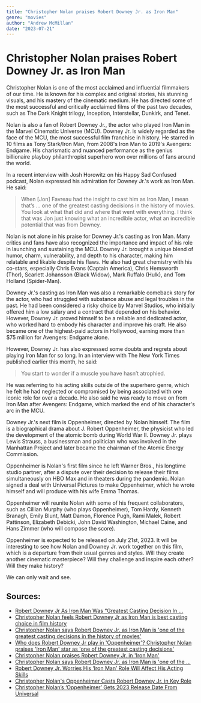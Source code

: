 ```yaml
---
title: "Christopher Nolan praises Robert Downey Jr. as Iron Man"
genre: "movies"
author: "Andrew McMillan"
date: "2023-07-21"
---
```


# Christopher Nolan praises Robert Downey Jr. as Iron Man

Christopher Nolan is one of the most acclaimed and influential filmmakers of our time. He is known for his complex and original stories, his stunning visuals, and his mastery of the cinematic medium. He has directed some of the most successful and critically acclaimed films of the past two decades, such as The Dark Knight trilogy, Inception, Interstellar, Dunkirk, and Tenet.

Nolan is also a fan of Robert Downey Jr., the actor who played Iron Man in the Marvel Cinematic Universe (MCU). Downey Jr. is widely regarded as the face of the MCU, the most successful film franchise in history. He starred in 10 films as Tony Stark/Iron Man, from 2008's Iron Man to 2019's Avengers: Endgame. His charismatic and nuanced performance as the genius billionaire playboy philanthropist superhero won over millions of fans around the world.

In a recent interview with Josh Horowitz on his Happy Sad Confused podcast, Nolan expressed his admiration for Downey Jr.'s work as Iron Man. He said:

> When [Jon] Favreau had the insight to cast him as Iron Man, I mean that’s … one of the greatest casting decisions in the history of movies. You look at what that did and where that went with everything. I think that was Jon just knowing what an incredible actor, what an incredible potential that was from Downey.

Nolan is not alone in his praise for Downey Jr.'s casting as Iron Man. Many critics and fans have also recognized the importance and impact of his role in launching and sustaining the MCU. Downey Jr. brought a unique blend of humor, charm, vulnerability, and depth to his character, making him relatable and likable despite his flaws. He also had great chemistry with his co-stars, especially Chris Evans (Captain America), Chris Hemsworth (Thor), Scarlett Johansson (Black Widow), Mark Ruffalo (Hulk), and Tom Holland (Spider-Man).

Downey Jr.'s casting as Iron Man was also a remarkable comeback story for the actor, who had struggled with substance abuse and legal troubles in the past. He had been considered a risky choice by Marvel Studios, who initially offered him a low salary and a contract that depended on his behavior. However, Downey Jr. proved himself to be a reliable and dedicated actor, who worked hard to embody his character and improve his craft. He also became one of the highest-paid actors in Hollywood, earning more than $75 million for Avengers: Endgame alone.

However, Downey Jr. has also expressed some doubts and regrets about playing Iron Man for so long. In an interview with The New York Times published earlier this month, he said:

> You start to wonder if a muscle you have hasn’t atrophied.

He was referring to his acting skills outside of the superhero genre, which he felt he had neglected or compromised by being associated with one iconic role for over a decade. He also said he was ready to move on from Iron Man after Avengers: Endgame, which marked the end of his character's arc in the MCU.

Downey Jr.'s next film is Oppenheimer, directed by Nolan himself. The film is a biographical drama about J. Robert Oppenheimer, the physicist who led the development of the atomic bomb during World War II. Downey Jr. plays Lewis Strauss, a businessman and politician who was involved in the Manhattan Project and later became the chairman of the Atomic Energy Commission.

Oppenheimer is Nolan's first film since he left Warner Bros., his longtime studio partner, after a dispute over their decision to release their films simultaneously on HBO Max and in theaters during the pandemic. Nolan signed a deal with Universal Pictures to make Oppenheimer, which he wrote himself and will produce with his wife Emma Thomas.

Oppenheimer will reunite Nolan with some of his frequent collaborators, such as Cillian Murphy (who plays Oppenheimer), Tom Hardy, Kenneth Branagh, Emily Blunt, Matt Damon, Florence Pugh, Rami Malek, Robert Pattinson, Elizabeth Debicki, John David Washington, Michael Caine, and Hans Zimmer (who will compose the score).

Oppenheimer is expected to be released on July 21st, 2023. It will be interesting to see how Nolan and Downey Jr. work together on this film, which is a departure from their usual genres and styles. Will they create another cinematic masterpiece? Will they challenge and inspire each other? Will they make history?

We can only wait and see.

## Sources:

- [Robert Downey Jr As Iron Man Was “Greatest Casting Decision In ...](https://bing.com/search?q=Christopher+Nolan+says+Robert+Downey+Jr+as+Iron+Man)
- [Christopher Nolan feels Robert Downey Jr as Iron Man is best casting choice in film history](https://www.indiatoday.in/movies/hollywood/story/christopher-nolan-talks-about-robert-downey-jr-and-him-as-iron-man-was-the-best-casting-choice-2409993-2023-07-21)
- [Christopher Nolan says Robert Downey Jr. as Iron Man is 'one of the greatest casting decisions in the history of movies'](https://ca.sports.yahoo.com/news/christopher-nolan-says-robert-downey-065242006.html)
- [Who does Robert Downey Jr play in 'Oppenheimer'? Christopher Nolan praises 'Iron Man' star as 'one of the greatest casting decisions'](https://meaww.com/who-does-robert-downey-jr-play-in-oppenheimer-christopher-nolan-praises-iron-man-star-as-one-of-the-greatest-casting-decisions)
- [Christopher Nolan praises Robert Downey Jr. in 'Iron Man'](https://faroutmagazine.co.uk/christopher-nolan-robert-downey-jr-iron-man-greatest-casting-decisions/)
- [Christopher Nolan says Robert Downey Jr. as Iron Man is 'one of the ...](https://www.yahoo.com/entertainment/christopher-nolan-says-robert-downey-065242006.html)
- [Robert Downey Jr. Worries His ‘Iron Man’ Role Will Affect His Acting Skills](https://www.nytimes.com/2023/07/08/movies/robert-downey-jr-interview.html)
- [Christopher Nolan's Oppenheimer Casts Robert Downey Jr. in Key Role](https://screenrant.com/oppenheimer-movie-cast-robert-downey-jr-lewis-strauss/)
- [Christopher Nolan’s ‘Oppenheimer’ Gets 2023 Release Date From Universal](https://variety.com/2023/film/news/christopher-nolan-oppenheimer-release-date-universal-1235069568/)
